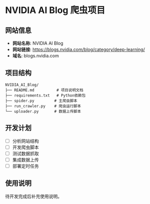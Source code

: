 # NVIDIA AI Blog 爬虫项目

## 网站信息
- **网站名称**: NVIDIA AI Blog
- **网站链接**: https://blogs.nvidia.com/blog/category/deep-learning/
- **域名**: blogs.nvidia.com

## 项目结构
```
NVIDIA_AI_Blog/
├── README.md          # 项目说明文档
├── requirements.txt   # Python依赖包
├── spider.py         # 主爬虫脚本
├── run_crawler.py    # 爬虫运行脚本
└── uploader.py       # 数据上传脚本
```

## 开发计划
- [ ] 分析网站结构
- [ ] 开发爬虫脚本
- [ ] 测试数据抓取
- [ ] 集成数据上传
- [ ] 部署定时任务

## 使用说明
待开发完成后补充使用说明。
